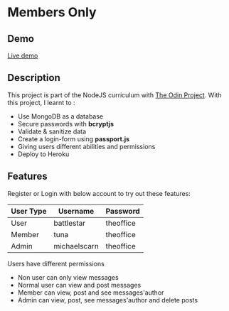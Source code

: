 # Members Only

## Demo

[Live demo](https://fatidique-croissant-99694.herokuapp.com/)

## Description

This project is part of the NodeJS curriculum with [The Odin Project](https://www.theodinproject.com). 
With this project, I learnt to :
- Use MongoDB as a database 
- Secure passwords with **bcryptjs**
- Validate & sanitize data 
- Create a login-form using **passport.js**
- Giving users different abilities and permissions
- Deploy to Heroku

## Features

Register or Login with below account to try out these features:

User Type | Username | Password
--- | --- | --- 
User | battlestar | theoffice
Member | tuna | theoffice
Admin | michaelscarn | theoffice

Users have different permissions
- Non user can only view messages
- Normal user can view and post messages 
- Member can view, post and see messages'author
- Admin can view, post, see messages'author and delete posts





